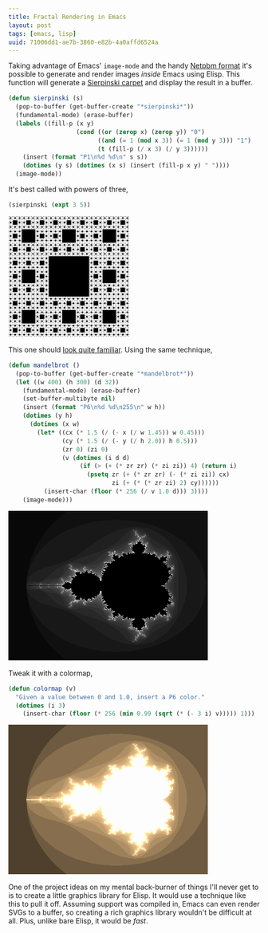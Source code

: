 ```yaml
---
title: Fractal Rendering in Emacs
layout: post
tags: [emacs, lisp]
uuid: 71006dd1-ae7b-3860-e82b-4a0affd6524a
---
```


Taking advantage of Emacs' `image-mode` and the handy
[Netpbm format](http://en.wikipedia.org/wiki/Netpbm_format) it's
possible to generate and render images *inside* Emacs using
Elisp. This function will generate a
[Sierpinski carpet](http://en.wikipedia.org/wiki/Sierpi%C5%84ski_carpet)
and display the result in a buffer.

~~~cl
(defun sierpinski (s)
  (pop-to-buffer (get-buffer-create "*sierpinski*"))
  (fundamental-mode) (erase-buffer)
  (labels ((fill-p (x y)
                   (cond ((or (zerop x) (zerop y)) "0")
                         ((and (= 1 (mod x 3)) (= 1 (mod y 3))) "1")
                         (t (fill-p (/ x 3) (/ y 3))))))
    (insert (format "P1\n%d %d\n" s s))
    (dotimes (y s) (dotimes (x s) (insert (fill-p x y) " "))))
  (image-mode))
~~~

It's best called with powers of three,

~~~cl
(sierpinski (expt 3 5))
~~~

[![](/img/fractal/sierpinski-thumb.png)](/img/fractal/sierpinski.png)

This one should [look quite familiar](/blog/2007/10/01/). Using the
same technique,

~~~cl
(defun mandelbrot ()
  (pop-to-buffer (get-buffer-create "*mandelbrot*"))
  (let ((w 400) (h 300) (d 32))
    (fundamental-mode) (erase-buffer)
    (set-buffer-multibyte nil)
    (insert (format "P6\n%d %d\n255\n" w h))
    (dotimes (y h)
      (dotimes (x w)
        (let* ((cx (* 1.5 (/ (- x (/ w 1.45)) w 0.45)))
               (cy (* 1.5 (/ (- y (/ h 2.0)) h 0.5)))
               (zr 0) (zi 0)
               (v (dotimes (i d d)
                    (if (> (+ (* zr zr) (* zi zi)) 4) (return i)
                      (psetq zr (+ (* zr zr) (- (* zi zi)) cx)
                             zi (+ (* (* zr zi) 2) cy))))))
          (insert-char (floor (* 256 (/ v 1.0 d))) 3))))
    (image-mode)))
~~~

![](/img/fractal/elisp-mandelbrot.png)

Tweak it with a colormap,

~~~cl
(defun colormap (v)
  "Given a value between 0 and 1.0, insert a P6 color."
  (dotimes (i 3)
    (insert-char (floor (* 256 (min 0.99 (sqrt (* (- 3 i) v))))) 1)))
~~~

![](/img/fractal/elisp-mandelbrot-color.png)

One of the project ideas on my mental back-burner of things I'll never
get to is to create a little graphics library for Elisp. It would use
a technique like this to pull it off. Assuming support was compiled
in, Emacs can even render SVGs to a buffer, so creating a rich
graphics library wouldn't be difficult at all. Plus, unlike bare
Elisp, it would be *fast*.
